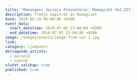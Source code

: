 ```yaml
---
title: 'Momangens Sociala Presenterar: Momagiskt Vol.III'
description: Tredje kapitlet av Momagiskt
date: 2019-06-19 00:00:00 +0200
event_data:
  start_datetime: 2019-07-05 17:00:00 +0200
  end_datetime: 2019-07-05 23:00:00 +0200
image: /images/events/image-from-ios-1.jpg
link:
category: ljudkonst
deltagande_artists:
  - perseid
  - nimrod
slutet_salskap: true
published: true
---
```


